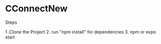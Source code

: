 # CConnectNew


Steps

1 .Clone the Project 
2. run "npm install" for dependencies 
3. npm or expo start 
